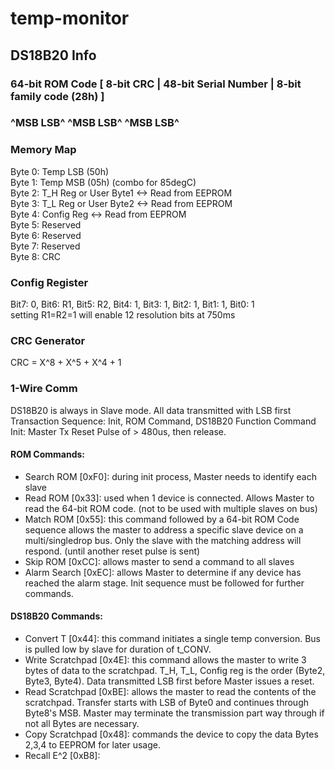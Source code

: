 # temp-monitor

## DS18B20 Info
### 64-bit ROM Code [ 8-bit CRC | 48-bit Serial Number | 8-bit family code (28h) ]
###                  ^MSB   LSB^ ^MSB              LSB^ ^MSB                 LSB^
### Memory Map
Byte 0: Temp LSB (50h)  
Byte 1: Temp MSB (05h) (combo for 85degC)  
Byte 2: T_H Reg or User Byte1 <-> Read from EEPROM  
Byte 3: T_L Reg or User Byte2 <-> Read from EEPROM  
Byte 4: Config Reg <-> Read from EEPROM  
Byte 5: Reserved  
Byte 6: Reserved  
Byte 7: Reserved  
Byte 8: CRC

### Config Register
Bit7: 0, Bit6: R1, Bit5: R2, Bit4: 1, Bit3: 1, Bit2: 1, Bit1: 1, Bit0: 1  
setting R1=R2=1 will enable 12 resolution bits at 750ms

### CRC Generator
CRC = X^8 + X^5 + X^4 + 1

### 1-Wire Comm
 DS18B20 is always in Slave mode. All data transmitted with LSB first  
 Transaction Sequence: Init, ROM Command, DS18B20 Function Command  
 Init: Master Tx Reset Pulse of > 480us, then release.
#### ROM Commands: 
 - Search ROM [0xF0]: during init process, Master needs to identify each slave  
 - Read ROM [0x33]: used when 1 device is connected. Allows Master to read the 64-bit ROM code. (not to be used with multiple slaves on bus)  
 - Match ROM [0x55]: this command followed by a 64-bit ROM Code sequence allows the master to address a specific slave device on a multi/singledrop bus. Only the slave with the matching address will respond. (until another reset pulse is sent)  
 - Skip ROM [0xCC]: allows master to send a command to all slaves  
 - Alarm Search [0xEC]: allows Master to determine if any device has reached the alarm stage. Init sequence must be followed for further commands.
#### DS18B20 Commands:
 - Convert T [0x44]: this command initiates a single temp conversion. Bus is pulled low by slave for duration of t_CONV.  
 - Write Scratchpad [0x4E]: this command allows the master to write 3 bytes of data to the scratchpad. T_H, T_L, Config reg is the order (Byte2, Byte3, Byte4). Data transmitted LSB first before Master issues a reset.  
 - Read Scratchpad [0xBE]: allows the master to read the contents of the scratchpad. Transfer starts with LSB of Byte0 and continues through Byte8's MSB. Master may terminate the transmission part way through if not all Bytes are necessary.  
 - Copy Scratchpad [0x48]: commands the device to copy the data Bytes 2,3,4 to EEPROM for later usage.  
 - Recall E^2 [0xB8]: